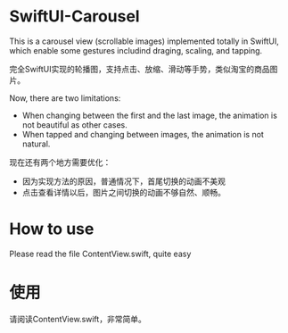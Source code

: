 # SwiftUI-Carousel

This is a carousel view (scrollable images) implemented totally in SwiftUI, which enable some gestures includind draging, scaling, and tapping.

完全SwiftUI实现的轮播图，支持点击、放缩、滑动等手势，类似淘宝的商品图片。

Now, there are two limitations:
- When changing between the first and the last image, the animation is not beautiful as other cases.
- When tapped and changing between images, the animation is not natural.

现在还有两个地方需要优化：
- 因为实现方法的原因，普通情况下，首尾切换的动画不美观
- 点击查看详情以后，图片之间切换的动画不够自然、顺畅。

# How to use
Please read the file ContentView.swift, quite easy

# 使用
请阅读ContentView.swift，非常简单。
